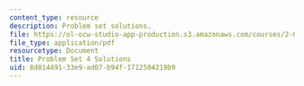 ```yaml
---
content_type: resource
description: Problem set solutions.
file: https://ol-ocw-studio-app-production.s3.amazonaws.com/courses/2-004-dynamics-and-control-ii-spring-2008/8d81449133e9ad07b94f1712504219b9_ps4soln.pdf
file_type: application/pdf
resourcetype: Document
title: Problem Set 4 Solutions
uid: 8d814491-33e9-ad07-b94f-1712504219b9
---
```

